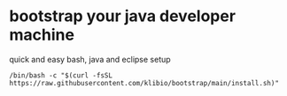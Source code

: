 # bootstrap your java developer machine

quick and easy bash, java and eclipse setup

`/bin/bash -c "$(curl -fsSL  https://raw.githubusercontent.com/klibio/bootstrap/main/install.sh)"`
